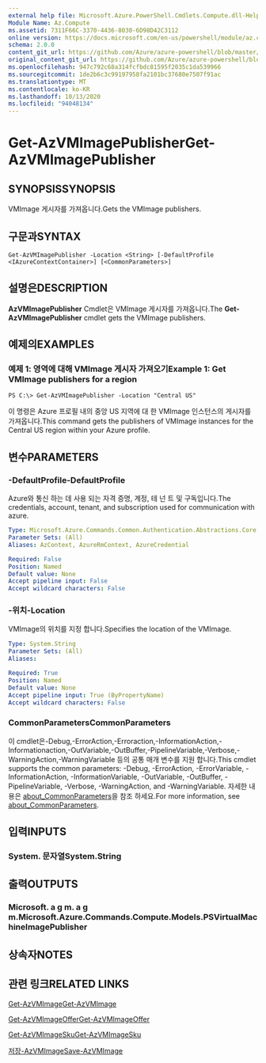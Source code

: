 ```yaml
---
external help file: Microsoft.Azure.PowerShell.Cmdlets.Compute.dll-Help.xml
Module Name: Az.Compute
ms.assetid: 7311F66C-3370-4436-8030-6D98D42C3112
online version: https://docs.microsoft.com/en-us/powershell/module/az.compute/get-azvmimagepublisher
schema: 2.0.0
content_git_url: https://github.com/Azure/azure-powershell/blob/master/src/Compute/Compute/help/Get-AzVMImagePublisher.md
original_content_git_url: https://github.com/Azure/azure-powershell/blob/master/src/Compute/Compute/help/Get-AzVMImagePublisher.md
ms.openlocfilehash: 947c792c68a314fcfbdc81595f2035c1da539966
ms.sourcegitcommit: 1de2b6c3c99197958fa2101bc37680e7507f91ac
ms.translationtype: MT
ms.contentlocale: ko-KR
ms.lasthandoff: 10/13/2020
ms.locfileid: "94048134"
---
```

# <span data-ttu-id="112ea-101">Get-AzVMImagePublisher</span><span class="sxs-lookup"><span data-stu-id="112ea-101">Get-AzVMImagePublisher</span></span>

## <span data-ttu-id="112ea-102">SYNOPSIS</span><span class="sxs-lookup"><span data-stu-id="112ea-102">SYNOPSIS</span></span>
<span data-ttu-id="112ea-103">VMImage 게시자를 가져옵니다.</span><span class="sxs-lookup"><span data-stu-id="112ea-103">Gets the VMImage publishers.</span></span>

## <span data-ttu-id="112ea-104">구문과</span><span class="sxs-lookup"><span data-stu-id="112ea-104">SYNTAX</span></span>

```
Get-AzVMImagePublisher -Location <String> [-DefaultProfile <IAzureContextContainer>] [<CommonParameters>]
```

## <span data-ttu-id="112ea-105">설명은</span><span class="sxs-lookup"><span data-stu-id="112ea-105">DESCRIPTION</span></span>
<span data-ttu-id="112ea-106">**AzVMImagePublisher** Cmdlet은 VMImage 게시자를 가져옵니다.</span><span class="sxs-lookup"><span data-stu-id="112ea-106">The **Get-AzVMImagePublisher** cmdlet gets the VMImage publishers.</span></span>

## <span data-ttu-id="112ea-107">예제의</span><span class="sxs-lookup"><span data-stu-id="112ea-107">EXAMPLES</span></span>

### <span data-ttu-id="112ea-108">예제 1: 영역에 대해 VMImage 게시자 가져오기</span><span class="sxs-lookup"><span data-stu-id="112ea-108">Example 1: Get VMImage publishers for a region</span></span>
```
PS C:\> Get-AzVMImagePublisher -Location "Central US"
```

<span data-ttu-id="112ea-109">이 명령은 Azure 프로필 내의 중앙 US 지역에 대 한 VMImage 인스턴스의 게시자를 가져옵니다.</span><span class="sxs-lookup"><span data-stu-id="112ea-109">This command gets the publishers of VMImage instances for the Central US region within your Azure profile.</span></span>

## <span data-ttu-id="112ea-110">변수</span><span class="sxs-lookup"><span data-stu-id="112ea-110">PARAMETERS</span></span>

### <span data-ttu-id="112ea-111">-DefaultProfile</span><span class="sxs-lookup"><span data-stu-id="112ea-111">-DefaultProfile</span></span>
<span data-ttu-id="112ea-112">Azure와 통신 하는 데 사용 되는 자격 증명, 계정, 테 넌 트 및 구독입니다.</span><span class="sxs-lookup"><span data-stu-id="112ea-112">The credentials, account, tenant, and subscription used for communication with azure.</span></span>

```yaml
Type: Microsoft.Azure.Commands.Common.Authentication.Abstractions.Core.IAzureContextContainer
Parameter Sets: (All)
Aliases: AzContext, AzureRmContext, AzureCredential

Required: False
Position: Named
Default value: None
Accept pipeline input: False
Accept wildcard characters: False
```

### <span data-ttu-id="112ea-113">-위치</span><span class="sxs-lookup"><span data-stu-id="112ea-113">-Location</span></span>
<span data-ttu-id="112ea-114">VMImage의 위치를 지정 합니다.</span><span class="sxs-lookup"><span data-stu-id="112ea-114">Specifies the location of the VMImage.</span></span>

```yaml
Type: System.String
Parameter Sets: (All)
Aliases:

Required: True
Position: Named
Default value: None
Accept pipeline input: True (ByPropertyName)
Accept wildcard characters: False
```

### <span data-ttu-id="112ea-115">CommonParameters</span><span class="sxs-lookup"><span data-stu-id="112ea-115">CommonParameters</span></span>
<span data-ttu-id="112ea-116">이 cmdlet은-Debug,-ErrorAction,-Erroraction,-InformationAction,-Informationaction,-OutVariable,-OutBuffer,-PipelineVariable,-Verbose,-WarningAction,-WarningVariable 등의 공통 매개 변수를 지원 합니다.</span><span class="sxs-lookup"><span data-stu-id="112ea-116">This cmdlet supports the common parameters: -Debug, -ErrorAction, -ErrorVariable, -InformationAction, -InformationVariable, -OutVariable, -OutBuffer, -PipelineVariable, -Verbose, -WarningAction, and -WarningVariable.</span></span> <span data-ttu-id="112ea-117">자세한 내용은 [about_CommonParameters](http://go.microsoft.com/fwlink/?LinkID=113216)을 참조 하세요.</span><span class="sxs-lookup"><span data-stu-id="112ea-117">For more information, see [about_CommonParameters](http://go.microsoft.com/fwlink/?LinkID=113216).</span></span>

## <span data-ttu-id="112ea-118">입력</span><span class="sxs-lookup"><span data-stu-id="112ea-118">INPUTS</span></span>

### <span data-ttu-id="112ea-119">System. 문자열</span><span class="sxs-lookup"><span data-stu-id="112ea-119">System.String</span></span>

## <span data-ttu-id="112ea-120">출력</span><span class="sxs-lookup"><span data-stu-id="112ea-120">OUTPUTS</span></span>

### <span data-ttu-id="112ea-121">Microsoft. a g m. a g m.</span><span class="sxs-lookup"><span data-stu-id="112ea-121">Microsoft.Azure.Commands.Compute.Models.PSVirtualMachineImagePublisher</span></span>

## <span data-ttu-id="112ea-122">상속자</span><span class="sxs-lookup"><span data-stu-id="112ea-122">NOTES</span></span>

## <span data-ttu-id="112ea-123">관련 링크</span><span class="sxs-lookup"><span data-stu-id="112ea-123">RELATED LINKS</span></span>

[<span data-ttu-id="112ea-124">Get-AzVMImage</span><span class="sxs-lookup"><span data-stu-id="112ea-124">Get-AzVMImage</span></span>](./Get-AzVMImage.md)

[<span data-ttu-id="112ea-125">Get-AzVMImageOffer</span><span class="sxs-lookup"><span data-stu-id="112ea-125">Get-AzVMImageOffer</span></span>](./Get-AzVMImageOffer.md)

[<span data-ttu-id="112ea-126">Get-AzVMImageSku</span><span class="sxs-lookup"><span data-stu-id="112ea-126">Get-AzVMImageSku</span></span>](./Get-AzVMImageSku.md)

[<span data-ttu-id="112ea-127">저장-AzVMImage</span><span class="sxs-lookup"><span data-stu-id="112ea-127">Save-AzVMImage</span></span>](./Save-AzVMImage.md)


